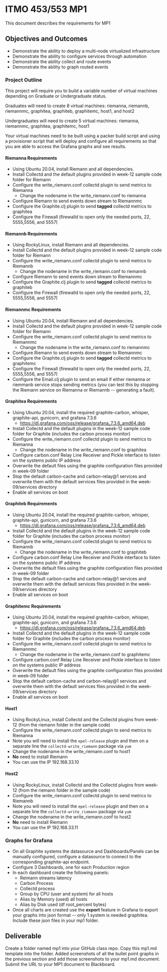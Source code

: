 # ITMO 453/553 MP1

This document describes the requirements for MP1

## Objectives and Outcomes

* Demonstrate the ability to deploy a multi-node virtualized infrastructure
* Demonstrate the ability to configure services through automation
* Demonstrate the ability collect and route events
* Demonstrate the ability to graph routed events

### Project Outline

This project will require you to build a variable number of virtual machines depending on Graduate or Undergraduate status.

Graduates will need to create 8 virtual machines: riemanna, riemannb, riemannmc, graphitea, graphiteb, graphitemc, host1, and host2

Undergraduates will need to create 5 virtual machines: riemanna, riemannmc, graphitea, graphitemc, host1

Your virtual machines need to be built using a packer build script and using a provisioner script that will deploy and configure all requirements so that you are able to access the Grafana graphs and see results.  

#### Riemanna Requirements

* Using Ubuntu 20.04, install Riemann and all dependencies.  
* Install Collectd and the default plugins provided in week-12 sample code folder for Riemann
* Configure the write_riemann.conf collectd plugin to send metrics to Riemanna
  * Change the nodename in the write_riemann.conf to riemanna
* Configure Riemann to send events down stream to Riemannmc
* Configure the Graphite.clj plugin to send **tagged** collectd metrics to graphitea
* Configure the Firewall (firewalld to open only the needed ports, 22, 5555,5556, and 5557)

#### Riemannb Requirements

* Using RockyLinux, install Riemann and all dependencies.  
* Install Collectd and the default plugins provided in week-12 sample code folder for Riemann
* Configure the write_riemann.conf collectd plugin to send metrics to Riemannb
  * Change the nodename in the write_riemann.conf to riemannb
* Configure Riemann to send events down stream to Riemannmc
* Configure the Graphite.clj plugin to send **tagged** collectd metrics to graphiteb
* Configure the Firewall (firewalld to open only the needed ports, 22, 5555,5556, and 5557)

#### Riemannmc Requirements

* Using Ubuntu 20.04, install Riemann and all dependencies.  
* Install Collectd and the default plugins provided in week-12 sample code folder for Riemann
* Configure the write_riemann.conf collectd plugin to send metrics to Riemannmc
  * Change the nodename in the write_riemann.conf to riemannmc
* Configure Riemann to send events down stream to Riemannmc
* Configure the Graphite.clj plugin to send **tagged** collectd metrics to graphitemc
* Configure the Firewall (firewalld to open only the needed ports, 22, 5555,5556, and 5557)
* Configure the Email.clj plugin to send an email if either riemanna or riemmanb service stops sending metrics (you can test this by stopping the Riemann service on Riemanna or Riemannb -- generating a fault).

#### Graphitea Requirements

* Using Ubuntu 20.04, install the required graphite-carbon, whisper, graphite-api, gunicorn, and grafana 7.3.6
  * https://dl.grafana.com/oss/release/grafana_7.3.6_amd64.deb
* Install Collectd and the default plugins in the week-12 sample code folder for Graphite (includes the carbon process monitor)
* Configure the write_riemann.conf collectd plugin to send metrics to Riemanna
  * Change the nodename in the write_riemann.conf to graphitea
* Configure carbon.conf Relay Line Receiver and Pickle interface to listen on the systems public IP address
* Overwrite the default files using the graphite configuration files provided in week-09 folder
* Stop the default carbon-cache and carbon-relay@1 services and overwrite them with the default services files provided in the week-09/services directory
* Enable all services on boot

#### Graphiteb Requirements

* Using Ubuntu 20.04, install the required graphite-carbon, whisper, graphite-api, gunicorn, and grafana 7.3.6
  * https://dl.grafana.com/oss/release/grafana_7.3.6_amd64.deb
* Install Collectd and the default plugins in the week-12 sample code folder for Graphite (includes the carbon process monitor)
* Configure the write_riemann.conf collectd plugin to send metrics to Riemannb
  * Change the nodename in the write_riemann.conf to graphiteb
* Configure carbon.conf Relay Line Receiver and Pickle interface to listen on the systems public IP address
* Overwrite the default files using the graphite configuration files provided in week-09 folder
* Stop the default carbon-cache and carbon-relay@1 services and overwrite them with the default services files provided in the week-09/services directory
* Enable all services on boot

#### Graphitemc Requirements

* Using Ubuntu 20.04, install the required graphite-carbon, whisper, graphite-api, gunicorn, and grafana 7.3.6
  * https://dl.grafana.com/oss/release/grafana_7.3.6_amd64.deb
* Install Collectd and the default plugins in the week-12 sample code folder for Graphite (includes the carbon process monitor)
* Configure the write_riemann.conf collectd plugin to send metrics to Riemannmc
  * Change the nodename in the write_riemann.conf to graphitemc
* Configure carbon.conf Relay Line Receiver and Pickle interface to listen on the systems public IP address
* Overwrite the default files using the graphite configuration files provided in week-09 folder
* Stop the default carbon-cache and carbon-relay@1 services and overwrite them with the default services files provided in the week-09/services directory
* Enable all services on boot

#### Host1

* Using RockyLinux, install Collectd and the Collectd plugins from week-12 (from the riemann folder in the sample code)
* Configure the write_riemann.conf collectd plugin to send metrics to Riemanna
* Note you will need to install the `epel-release` plugin and then on a separate line the `collectd-write_riemann` package via `yum`
* Change the nodename in the write_riemann.conf to host1
* **No** need to install Riemann
* You can use the IP 192.168.33.10

#### Host2

* Using RockyLinux, install Collectd and the Collectd plugins from week-12 (from the riemann folder in the sample code)
* Configure the write_riemann.conf collectd plugin to send metrics to Riemannb
* Note you will need to install the `epel-release` plugin and then on a separate line the `collectd-write_riemann` package via `yum`
* Change the nodename in the write_riemann.conf to host2
* **No** need to install Riemann
* You can use the IP 192.168.33.11

### Graphs for Grafana

* On all Graphite systems the datasource and Dashboards/Panels can be manually configured, configure a datasource to connect to the corresponding graphite-api endpoint.
* Configure 3 Dashboards, one for each Production region
* In each dashboard create the following panels:
  * Reimann streams latency
  * Carbon Process
  * Collectd process
  * Group by CPU (user and system) for all hosts
  * Alias by Memory (used) all hosts
  * Alias by Disk used (df root_percent bytes)
* Once all charts are created use the **export** feature in Grafana to export your graphs into json format -- only 1 system is needed graphitea.  Include these json files in your mp1 folder.

## Deliverable

Create a folder named mp1 into your GitHub class repo.  Copy this mp1.md template into the folder.  Added screenshots of all the bullet point graphs in the previous section and add those screenshots to your mp1.md document.   Submit the URL to your MP1 document to Blackboard.